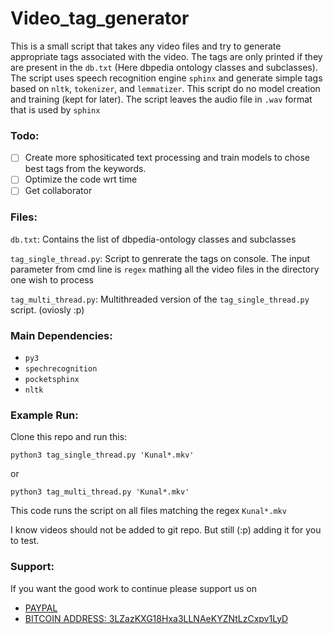 # Video_tag_generator
This is a small script that takes any video files and try to generate appropriate tags associated with the video.
The tags are only printed if they are present in the `db.txt` (Here dbpedia ontology classes and subclasses).
The script uses speech recognition engine `sphinx` and generate simple tags based on `nltk`, `tokenizer`, and `lemmatizer`.
This script do no model creation and training (kept for later). The script leaves the audio file in `.wav` format that is used
by `sphinx`

### Todo:
- [ ] Create more sphositicated text processing and train models to chose best tags from the keywords.
- [ ] Optimize the code wrt time
- [ ] Get collaborator

### Files:
`db.txt`: Contains the list of dbpedia-ontology classes and subclasses

`tag_single_thread.py`: Script to genrerate the tags on console. The input parameter from cmd line is `regex` mathing all the
video files in the directory one wish to process

`tag_multi_thread.py`: Multithreaded version of the `tag_single_thread.py` script. (oviosly :p)

### Main Dependencies:
- `py3`
- `spechrecognition`
- `pocketsphinx`
- `nltk`

### Example Run:
Clone this repo and run this:

`python3 tag_single_thread.py 'Kunal*.mkv'`

or 

`python3 tag_multi_thread.py 'Kunal*.mkv'`

This code runs the script on all files matching the regex `Kunal*.mkv`

I know videos should not be added to git repo. But still (:p) adding it for you to test.

### Support:

If you want the good work to continue please support us on

* [PAYPAL](https://www.paypal.me/ishandutta2007)
* [BITCOIN ADDRESS: 3LZazKXG18Hxa3LLNAeKYZNtLzCxpv1LyD](https://www.coinbase.com/join/5a8e4a045b02c403bc3a9c0c)

